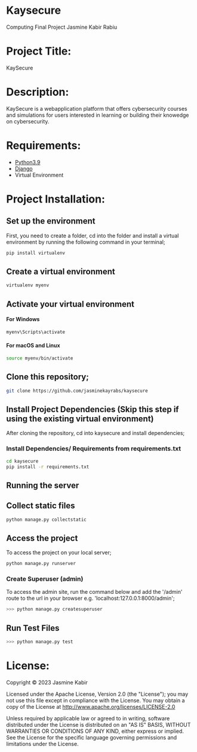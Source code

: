 # Kaysecure
Computing Final Project
Jasmine Kabir Rabiu

# Project Title: 
KaySecure

# Description: 
KaySecure is a webapplication platform that offers cybersecurity courses and simulations for users interested in learning or building their knowedge on cybersecurity.

# Requirements: 
- [Python3.9](https://www.python.org)
- [Django](https://docs.djangoproject.com/en/4.2/)
- Virtual Environment

# Project Installation:

## Set up the environment 
First, you need to create a folder, cd into the folder and install a virtual environment by running the following command in your terminal; 
```bash
pip install virtualenv
```
## Create a virtual environment
```bash
virtualenv myenv
```
## Activate your virtual environment
#### For Windows
```bash
myenv\Scripts\activate
```
#### For macOS and Linux
```bash
source myenv/bin/activate
```
## Clone this repository; 
```bash
git clone https://github.com/jasminekayrabs/kaysecure
```
## Install Project Dependencies (Skip this step if using the existing virtual environment)
After cloning the repository, cd into kaysecure and install dependencies;

### Install Dependencies/ Requirements from requirements.txt
```bash
cd kaysecure
pip install -r requirements.txt
```
## Running the server
## Collect static files 
```bash
python manage.py collectstatic
```
## Access the project
To access the project on your local server; 
```bash
python manage.py runserver
```
### Create Superuser (admin)
To access the admin site, run the command below and add the '/admin' route to the url in your browser e.g. 'localhost:127.0.0.1:8000/admin';
```bash
>>> python manage.py createsuperuser
``` 
## Run Test Files
```bash
>>> python manage.py test
``` 

# License:
Copyright © 2023 Jasmine Kabir

Licensed under the Apache License, Version 2.0 (the "License"); you may not use this file except in compliance with the License. You may obtain a copy of the License at http://www.apache.org/licenses/LICENSE-2.0

Unless required by applicable law or agreed to in writing, software distributed under the License is distributed on an "AS IS" BASIS, WITHOUT WARRANTIES OR CONDITIONS OF ANY KIND, either express or implied. See the License for the specific language governing permissions and limitations under the License.

